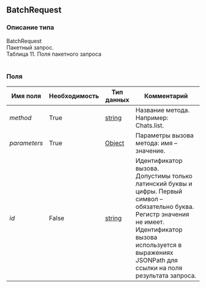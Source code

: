 
## BatchRequest

### Описание типа
BatchRequest<br/>Пакетный запрос.<br/>Таблица 11. Поля пакетного запроса<br/><br/>
### Поля

| Имя поля | Необходимость | Тип данных | Комментарий |
|---|---|---|---|
|*method*|True|[string](/docs/types/string.md)|Название метода. Например: Chats.list.<br/>|
|*parameters*|True|[Object](/docs/types/Object.md)|Параметры вызова метода: имя – значение.<br/>|
|*id*|False|[string](/docs/types/string.md)|Идентификатор вызова.<br/>Допустимы только латинский буквы и цифры. Первый символ – обязательно буква. Регистр значения не имеет.<br/>Идентификатор вызова используется в выражениях JSONPath для ссылки на поля результата запроса.<br/>|
